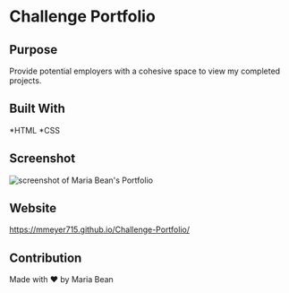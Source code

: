 # Challenge Portfolio

## Purpose
Provide potential employers with a cohesive space to view my completed projects.

## Built With
*HTML
*CSS

## Screenshot
![screenshot of Maria Bean's Portfolio]()

## Website
https://mmeyer715.github.io/Challenge-Portfolio/

## Contribution
Made with ❤️ by Maria Bean
